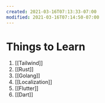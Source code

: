 ```yaml
---
created: 2021-03-16T07:13:33-07:00
modified: 2021-03-16T07:14:50-07:00
---
```


# Things to Learn

1. [[Tailwind]]
2. [[Rust]]
3. [[Golang]]
4. [[Localization]]
5. [[Flutter]]
6. [[Dart]]